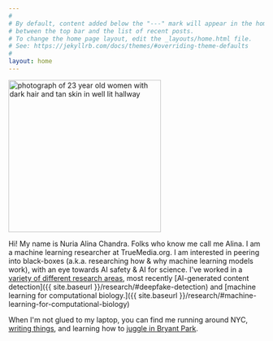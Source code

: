 ```yaml
---
#
# By default, content added below the "---" mark will appear in the home page
# between the top bar and the list of recent posts.
# To change the home page layout, edit the _layouts/home.html file.
# See: https://jekyllrb.com/docs/themes/#overriding-theme-defaults
#
layout: home
---
```

<img src="{{ site.baseurl }}/assets/profile_photo.jpg" alt="photograph of 23 year old women with dark hair and tan skin in well lit hallway" width="300"/>

<!-- <img src="/assets/profile_photo.jpg" alt="photograph of 23 year old women with dark hair and tan skin in well lit hallway" width="300"/> -->

Hi! My name is Nuria Alina Chandra. Folks who know me call me Alina. I am a machine learning researcher at TrueMedia.org. I am interested in peering into black-boxes (a.k.a. researching how & why machine learning models work), with an eye towards AI safety & AI for science. I've worked in a
[variety of different research areas](/research/), most recently [AI-generated content detection]({{ site.baseurl }}/research/#deepfake-detection) and [machine learning for computational biology.]({{ site.baseurl }}/research/#machine-learning-for-computational-biology)

When I'm not glued to my laptop, you can find me running around NYC, [writing things](https://www.dailyuw.com/search/?tncms_csrf_token=8dc8389f450122551dfcf2a52ecb9d10fb4d32ed5abc808e9c2002a89cf6c092.6e476b62ee070bffca1f&l=25&s=start_time&sd=desc&nc%5B%5D=ask_the_experts&f=html&t=&app=editorial&nsa=eedition&q=Nuria+Chandra), and learning how to [juggle in Bryant Park](https://bryantpark.org/calendar/event/juggling-saturday).
<!-- , and trying to capture light 📷.  -->



